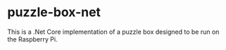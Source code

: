 # puzzle-box-net

This is a .Net Core implementation of a puzzle box designed to be run on the Raspberry Pi.
